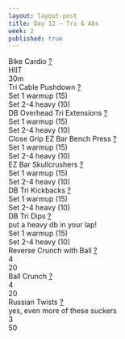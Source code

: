 ```yaml
---
layout: layout-post
title: Day 12 — Tri & Abs
week: 2
published: true
---
```


<div class="ex_list">

  <div class="ex">
    <div class="name">
      Bike Cardio
      <a href="https://www.youtube.com/watch?v=WRylMkvahjM" target="_blank">?</a>
    </div>
    <div class="set">HIIT </div>
    <div class="rep">30m</div>
  </div>

  <div class="ex">
    <div class="name">
      Tri Cable Pushdown
      <a href="https://www.youtube.com/watch?v=2-LAMcpzODU" target="_blank">?</a>
    </div>
    <div class="set">Set 1 warmup (15)</div>
    <div class="rep">Set 2-4 heavy (10)</div>
  </div>

  <div class="ex">
    <div class="name">
      DB Overhead Tri Extensions
      <a href="https://www.youtube.com/watch?v=-Vyt2QdsR7E" target="_blank">?</a>
    </div>
    <div class="set">Set 1 warmup (15)</div>
    <div class="rep">Set 2-4 heavy (10)</div>
  </div>

  <div class="ex">
    <div class="name">
      Close Grip EZ Bar Bench Press
      <a href="https://www.youtube.com/watch?v=RwcikY07r74" target="_blank">?</a>
    </div>
    <div class="set">Set 1 warmup (15)</div>
    <div class="rep">Set 2-4 heavy (10)</div>
  </div>

  <div class="ex">
    <div class="name">
      EZ Bar Skullcrushers
      <a href="https://www.youtube.com/watch?v=d_KZxkY_0cM" target="_blank">?</a>
    </div>
    <div class="set">Set 1 warmup (15)</div>
    <div class="rep">Set 2-4 heavy (10)</div>
  </div>

  <div class="ex">
    <div class="name">
      DB Tri Kickbacks
      <a href="https://www.youtube.com/watch?v=6SS6K3lAwZ8" target="_blank">?</a>
    </div>
    <div class="set">Set 1 warmup (15)</div>
    <div class="rep">Set 2-4 heavy (10)</div>
  </div>

  <div class="ex">
    <div class="name">
      DB Tri Dips
      <a href="https://www.youtube.com/watch?v=0326dy_-CzM" target="_blank">?</a>
      <div class="note">put a heavy db in your lap!</div>
    </div>
    <div class="set">Set 1 warmup (15)</div>
    <div class="rep">Set 2-4 heavy (10)</div>
  </div>

  <div class="ex">
    <div class="name">
      Reverse Crunch with Ball
      <a href="https://www.youtube.com/watch?v=FcXf7eWH2sI" target="_blank">?</a>
    </div>
    <div class="set">4</div>
    <div class="rep">20</div>
  </div>

  <div class="ex">
    <div class="name">
      Ball Crunch
      <a href="https://www.youtube.com/watch?v=Imui46JTe7s" target="_blank">?</a>
    </div>
    <div class="set">4</div>
    <div class="rep">20</div>
  </div>

  <div class="ex">
    <div class="name">
      Russian Twists
      <a href="https://www.youtube.com/watch?v=NeAtimSCxsY" target="_blank">?</a>
      <div class="note">yes, even more of these suckers</div>
    </div>
    <div class="set">3</div>
    <div class="rep">50</div>
  </div>
</div>



